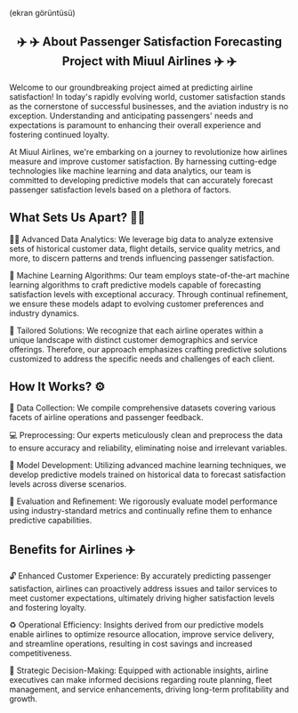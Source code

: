(ekran görüntüsü)


<h2 align="center">✈️ ✈️  About Passenger Satisfaction Forecasting Project with Miuul Airlines  ✈️ ✈️</h2>

<p <a> Welcome to our groundbreaking project aimed at predicting airline satisfaction! In today's rapidly evolving world, customer satisfaction stands as the cornerstone of successful businesses, and the aviation industry is no exception. Understanding and anticipating passengers' needs and expectations is paramount to enhancing their overall experience and fostering continued loyalty. </a>

<a> At Miuul Airlines, we're embarking on a journey to revolutionize how airlines measure and improve customer satisfaction. By harnessing cutting-edge technologies like machine learning and data analytics, our team is committed to developing predictive models that can accurately forecast passenger satisfaction levels based on a plethora of factors.</a>

<h2> What Sets Us Apart? 👯‍♂️ </h2>

<p <a> 🕵️‍♂️ Advanced Data Analytics: We leverage big data to analyze extensive sets of historical customer data, flight details, service quality metrics, and more, to discern patterns and trends influencing passenger satisfaction.</a>

<a> 🦾 Machine Learning Algorithms: Our team employs state-of-the-art machine learning algorithms to craft predictive models capable of forecasting satisfaction levels with exceptional accuracy. Through continual refinement, we ensure these models adapt to evolving customer preferences and industry dynamics.</a>

<a> 🤌 Tailored Solutions: We recognize that each airline operates within a unique landscape with distinct customer demographics and service offerings. Therefore, our approach emphasizes crafting predictive solutions customized to address the specific needs and challenges of each client.</a>

<h2> How It Works? ⚙️ </h2>

<p <a> 🙌 Data Collection: We compile comprehensive datasets covering various facets of airline operations and passenger feedback.</a>

<p <a> 💻 Preprocessing: Our experts meticulously clean and preprocess the data to ensure accuracy and reliability, eliminating noise and irrelevant variables.</a>

<p <a> 💾 Model Development: Utilizing advanced machine learning techniques, we develop predictive models trained on historical data to forecast satisfaction levels across diverse scenarios.</a>

<p <a> 🔑 Evaluation and Refinement: We rigorously evaluate model performance using industry-standard metrics and continually refine them to enhance predictive capabilities.</a>

<h2> Benefits for Airlines ✈️ </h2>

<p <a> 🔓 Enhanced Customer Experience: By accurately predicting passenger satisfaction, airlines can proactively address issues and tailor services to meet customer expectations, ultimately driving higher satisfaction levels and fostering loyalty.</a>

<p <a> ♻️ Operational Efficiency: Insights derived from our predictive models enable airlines to optimize resource allocation, improve service delivery, and streamline operations, resulting in cost savings and increased competitiveness.</a>

<p <a> 📢 Strategic Decision-Making: Equipped with actionable insights, airline executives can make informed decisions regarding route planning, fleet management, and service enhancements, driving long-term profitability and growth.</a>






